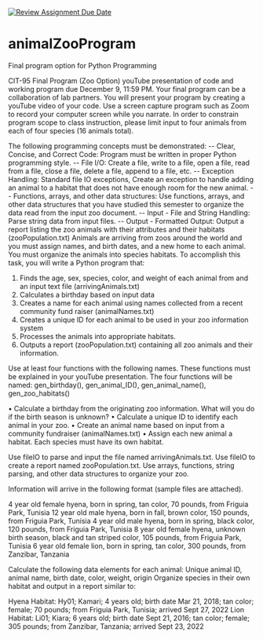 [![Review Assignment Due Date](https://classroom.github.com/assets/deadline-readme-button-24ddc0f5d75046c5622901739e7c5dd533143b0c8e959d652212380cedb1ea36.svg)](https://classroom.github.com/a/caGh0F49)
# animalZooProgram
Final program option for Python Programming

CIT-95 Final Program (Zoo Option) 
youTube presentation of code and working program due December 9, 11:59 PM.
Your final program can be a collaboration of lab partners. You will present your program by creating a youTube video of your code. Use a screen capture program such as Zoom to record your computer screen while you narrate. In order to constrain program scope to class instruction, please limit input to four animals from each of four species (16 animals total).

The following programming concepts must be demonstrated:
-- Clear, Concise, and Correct Code: Program must be written in proper Python programming style.
-- File I/O: Create a file, write to a file, open a file, read from a file, close a file, delete a file, append to a file, etc.
-- Exception Handling: Standard file IO exceptions, Create an exception to handle adding an animal to a habitat that does not have enough room for the new animal.
-- Functions, arrays, and other data structures: Use functions, arrays, and other data structures that you have studied this semester to organize the data read from the input zoo document.
-- Input - File and String Handling: Parse string data from input files. 
-- Output - Formatted Output: Output a report listing the zoo animals with their attributes and their habitats (zooPopulation.txt)
Animals are arriving from zoos around the world and you must assign names, and birth dates, and a new home to each animal. You must organize the animals into species habitats. To accomplish this task, you will write a Python program that:

1) Finds the age, sex, species, color, and weight of each animal from and an input text file (arrivingAnimals.txt)
2) Calculates a birthday based on input data
3) Creates a name for each animal using names collected from a recent community fund raiser (animalNames.txt)
4) Creates a unique ID for each animal to be used in your zoo information system
5) Processes the animals into appropriate habitats.
6) Outputs a report (zooPopulation.txt) containing all zoo animals and their information.
 
Use at least four functions with the following names. These functions must be explained in your youTube presentation. The four functions will be named:
gen_birthday(), gen_animal_ID(), gen_animal_name(), gen_zoo_habitats()

•	Calculate a birthday from the originating zoo information. What will you do if the birth season is unknown?
•	Calculate a unique ID to identify each animal in your zoo.
•	Create an animal name based on input from a community fundraiser (animalNames.txt) 
•	Assign each new animal a habitat. Each species must have its own habitat.

Use fileIO to parse and input the file named arrivingAnimals.txt. Use fileIO to create a report named zooPopulation.txt.  Use arrays, functions, string parsing, and other data structures to organize your zoo.

Information will arrive in the following format (sample files are attached).

4 year old female hyena, born in spring, tan color, 70 pounds, from Friguia Park, Tunisia
12 year old male hyena, born in fall, brown color, 150 pounds, from Friguia Park, Tunisia
4 year old male hyena, born in spring, black color, 120 pounds, from Friguia Park, Tunisia
8 year old female hyena, unknown birth season, black and tan striped color, 105 pounds, from Friguia Park, Tunisia
6 year old female lion, born in spring, tan color, 300 pounds, from Zanzibar, Tanzania

Calculate the following data elements for each animal: Unique animal ID, animal name, birth date, color, weight, origin
Organize species in their own habitat and output in a report similar to:

Hyena Habitat:
Hy01; Kamari; 4 years old; birth date Mar 21, 2018; tan color; female; 70 pounds; from Friguia Park, Tunisia; arrived Sept 27, 2022
Lion Habitat:
Li01; Kiara; 6 years old; birth date Sept 21, 2016; tan color; female; 305 pounds; from Zanzibar, Tanzania; arrived Sept 23, 2022

